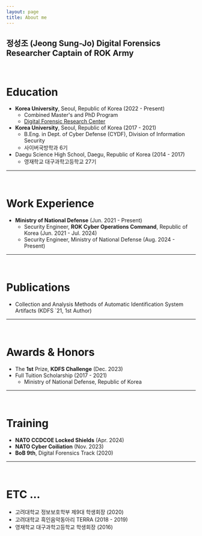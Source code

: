 ```yaml
---
layout: page
title: About me
---
```


**정성조** (Jeong Sung-Jo)
**Digital Forensics** Researcher
Captain of **ROK Army**
---

<br />

# Education
 - **Korea University**, Seoul, Republic of Korea (2022 - Present)
   - Combined Master's and PhD Program
   - [Digital Forensic Research Center](https://dfrc.korea.ac.kr/)
- **Korea University**, Seoul, Republic of Korea (2017 - 2021)
  - B.Eng. in Dept. of Cyber Defense (CYDF), Division of Information Security
  - 사이버국방학과 6기
- Daegu Science High School, Daegu, Republic of Korea (2014 - 2017)
  - 영재학교 대구과학고등학교 27기
---

<br />

# Work Experience
- **Ministry of National Defense** (Jun. 2021 - Present)
  - Security Engineer, **ROK Cyber Operations Command**, Republic of Korea (Jun. 2021 - Jul. 2024)
  - Security Engineer, Ministry of National Defense (Aug. 2024 - Present) 
---

<br />

# Publications
- Collection and Analysis Methods of Automatic Identification System Artifacts (KDFS `21, 1st Author)
---

<br />

# Awards & Honors
- The **1st** Prize, **KDFS Challenge** (Dec. 2023)
- Full Tuition Scholarship (2017 - 2021)
  - Ministry of National Defense, Republic of Korea
---

<br />

# Training
- **NATO CCDCOE Locked Shields** (Apr. 2024)
- **NATO Cyber Coiliation** (Nov. 2023)
- **BoB 9th**, Digital Forensics Track (2020)
---

<br />

# ETC ...
- 고려대학교 정보보호학부 제9대 학생회장 (2020)
- 고려대학교 흑인음악동아리 TERRA (2018 - 2019)
- 영재학교 대구과학고등학교 학생회장 (2016)